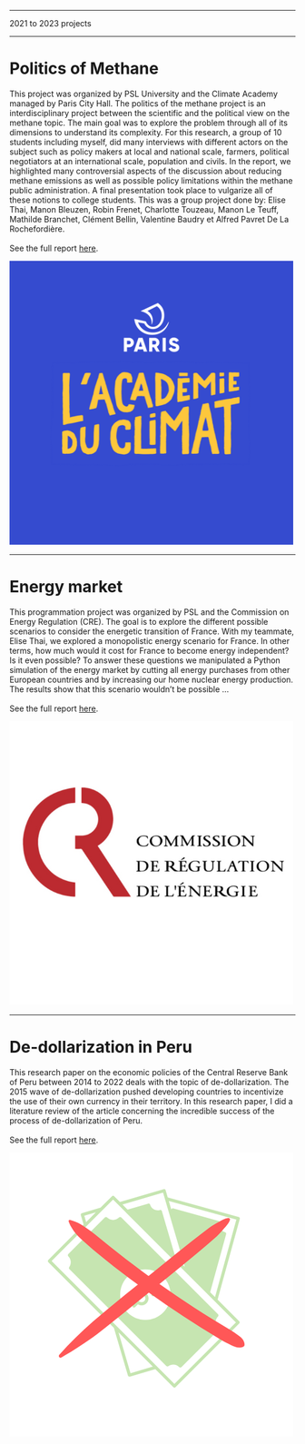 
---

<p class="pretext">2021 to 2023 projects</p>

---
<div class="containerr">
  <div class="text-column">
    <h1 class="prestextarticle">Politics of Methane</h1>
    <p class="articletext">
      This project was organized by PSL University and the Climate Academy managed by Paris City Hall. The politics of the methane project is an interdisciplinary project between the scientific and the political view on the methane topic. The main goal was to explore the problem through all of its dimensions to understand its complexity. For this research, a group of 10 students including myself, did many interviews with different actors on the subject such as policy makers at local and national scale, farmers, political negotiators at an international scale, population and civils. In the report, we highlighted many controversial aspects of the discussion about reducing methane emissions as well as possible policy limitations within the methane public administration. A final presentation took place to vulgarize all of these notions to college students. This was a group project done by: Elise Thai, Manon Bleuzen, Robin Frenet, Charlotte Touzeau, Manon Le Teuff, Mathilde Branchet, Clément Bellin, Valentine Baudry et Alfred Pavret De La Rochefordière. 
      <br> 
      <br> 
      See the full report <a href="methane.pdf">here</a>.
    </p>
  </div>
  <div class="photo-column">
    <div class="profilepic2">
      <img src="images/academie.png?raw=true" alt="methane" class="profilepic2"/>
    </div>
  </div>
</div>

----

<div class="containerr">
  <div class="text-column">
    <h1 class="prestextarticle">Energy market</h1>
    <p class="articletext">
    This programmation project was organized by PSL and the Commission on Energy Regulation (CRE). The goal is to explore the different possible scenarios to consider the energetic transition of France. With my teammate, Elise Thai, we explored a monopolistic energy scenario for France. In other terms, how much would it cost for France to become energy independent? Is it even possible? To answer these questions we manipulated a Python simulation of the energy market by cutting all energy purchases from other European countries and by increasing our home nuclear energy production. The results show that this scenario wouldn’t be possible …
      <br> 
      <br> 
      See the full report <a href="Rapport sur le méthane - écriture finale.pdf">here</a>.
    </p>
  </div>
  <div class="photo-column">
    <div class="profilepic2">
      <img src="images/cree.png?raw=true" alt="cre" class="profilepic2"/>
    </div>
  </div>
</div>


---
<div class="containerr">
  <div class="text-column">
    <h1 class="prestextarticle">De-dollarization in Peru</h1>
    <p class="articletext">
    This research paper on the economic policies of the Central Reserve Bank of Peru between 2014 to 2022 deals with the topic of de-dollarization. The 2015 wave of de-dollarization pushed developing countries to incentivize the use of their own currency in their territory. In this research paper, I did a literature review of the article concerning the incredible success of the process of de-dollarization of Peru.
    <br> 
    <br> 
    See the full report <a href="Macro.pdf">here</a>.
        </p>
  </div>
  <div class="photo-column">
    <div class="profilepic2">
      <img src="images/dollar.png?raw=true" alt="cre" class="profilepic2"/>
    </div>
  </div>
</div>
